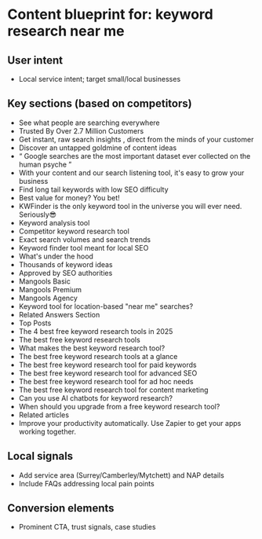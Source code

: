 # Content blueprint for: keyword research near me

## User intent
- Local service intent; target small/local businesses

## Key sections (based on competitors)
- See what people are searching everywhere
- Trusted By Over 2.7 Million Customers
- Get instant, raw search insights , direct from the minds of your customer
- Discover an untapped goldmine of content ideas
- “ Google searches are the most important dataset ever collected on the human psyche ”
- With your content and our search listening tool, it's easy to grow your business
- Find long tail keywords with low SEO difficulty
- Best value for money? You bet!
- KWFinder is the only keyword tool in the universe you will ever need. Seriously😎
- Keyword analysis tool
- Competitor keyword research tool
- Exact search volumes and search trends
- Keyword finder tool meant for local SEO
- What's under the hood
- Thousands of keyword ideas
- Approved by SEO authorities
- Mangools Basic
- Mangools Premium
- Mangools Agency
- Keyword tool for location-based "near me" searches?
- Related Answers Section
- Top Posts
- The 4 best free keyword research tools in 2025
- The best free keyword research tools
- What makes the best keyword research tool?
- The best free keyword research tools at a glance
- The best free keyword research tool for paid keywords
- The best free keyword research tool for advanced SEO
- The best free keyword research tool for ad hoc needs
- The best free keyword research tool for content marketing
- Can you use AI chatbots for keyword research?
- When should you upgrade from a free keyword research tool?
- Related articles
- Improve your productivity automatically. Use Zapier to get your apps working together.

## Local signals
- Add service area (Surrey/Camberley/Mytchett) and NAP details
- Include FAQs addressing local pain points

## Conversion elements
- Prominent CTA, trust signals, case studies